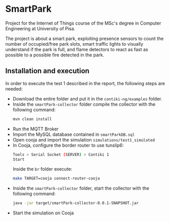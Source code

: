 # SmartPark
Project for the Internet of Things course of the MSc's degree in Computer Engineering at University of Pisa.

The project is about a smart park, exploiting presence sensors to count the number of occupied/free park slots, smart traffic lights to visually understand if the park is full, and flame detectors to react as fast as possible to a possible fire detected in the park. 

## Installation and execution
In order to execute the test 1 described in the report, the following steps are needed:
- Download the entire folder and put it in the ```contiki-ng/examples``` folder.
- Inside the ```smartPark-collector``` folder compile the collector with the following command:
  ```bash
  mvn clean install
  ```
- Run the MQTT Broker
- Import the  MySQL database contained in ```smartParkDB.sql```
- Open cooja and import the simulation ```simulations/test1_simulated```
- In Cooja, configure the border router to use tunslip6:
  ```bash
  Tools > Serial Socket (SERVER) > Contiki 1
  Start
  ```
  Inside the ```br``` folder execute:
  ```bash
  make TARGET=cooja connect-router-cooja
  ```
- Inside the ```smartPark-collector``` folder, start the collector with the following command: 
  ```bash
  java -jar target/smartPark-collector-0.0.1-SNAPSHOT.jar
- Start the simulation on Cooja
